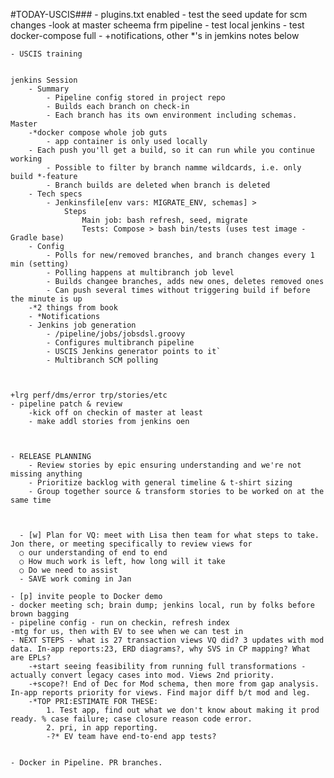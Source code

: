 
#TODAY-USCIS###
    - plugins.txt enabled
    - test the seed update for scm changes
    -look at master scheema frm pipeline
    - test local jenkins
    - test docker-compose full 
    - +notifications, other *'s in jemkins notes below

    - USCIS training


    jenkins Session
        - Summary 
            - Pipeline config stored in project repo
            - Builds each branch on check-in
            - Each branch has its own environment including schemas. Master 
        -*docker compose whole job guts
            - app container is only used locally
        - Each push you'll get a build, so it can run while you continue working
            - Possible to filter by branch namme wildcards, i.e. only build *-feature
            - Branch builds are deleted when branch is deleted
        - Tech specs
            - Jenkinsfile[env vars: MIGRATE_ENV, schemas] > 
                Steps 
                    Main job: bash refresh, seed, migrate
                    Tests: Compose > bash bin/tests (uses test image - Gradle base)
        - Config
            - Polls for new/removed branches, and branch changes every 1 min (setting)
            - Polling happens at multibranch job level
            - Builds changee branches, adds new ones, deletes removed ones
            - Can push several times without triggering build if before the minute is up
        -*2 things from book
        - *Notifications
        - Jenkins job generation
            - /pipeline/jobs/jobsdsl.groovy
            - Configures multibranch pipeline
            - USCIS Jenkins generator points to it`
            - Multibranch SCM polling

        

    +lrg perf/dms/error trp/stories/etc
    - pipeline patch & review
        -kick off on checkin of master at least
        - make addl stories from jenkins oen
    
    
    
    - RELEASE PLANNING
        - Review stories by epic ensuring understanding and we're not missing anything
        - Prioritize backlog with general timeline & t-shirt sizing
        - Group together source & transform stories to be worked on at the same time



	  - [w] Plan for VQ: meet with Lisa then team for what steps to take. Jon there, or meeting specifically to review views for 
      ○ our understanding of end to end
      ○ How much work is left, how long will it take
      ○ Do we need to assist
      - SAVE work coming in Jan

    - [p] invite people to Docker demo
    - docker meeting sch; brain dump; jenkins local, run by folks before brown bagging
    - pipeline config - run on checkin, refresh index
    -mtg for us, then with EV to see when we can test in 
    - NEXT STEPS - what is 27 transaction views VQ did? 3 updates with mod data. In-app reports:23, ERD diagrams?, why SVS in CP mapping? What are EPLs?
        -+start seeing feasibility from running full transformations - actually convert legacy cases into mod. Views 2nd priority.
        -+scope?! End of Dec for Mod schema, then more from gap analysis. In-app reports priority for views. Find major diff b/t mod and leg.
        -*TOP PRI:ESTIMATE FOR THESE: 
            1. Test app, find out what we don't know about making it prod ready. % case failure; case closure reason code error. 
            2. pri, in app reporting.
            -?* EV team have end-to-end app tests?
        
    
    - Docker in Pipeline. PR branches.



